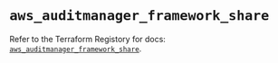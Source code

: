 # `aws_auditmanager_framework_share`

Refer to the Terraform Registory for docs: [`aws_auditmanager_framework_share`](https://registry.terraform.io/providers/hashicorp/aws/5.8.0/docs/resources/auditmanager_framework_share).
